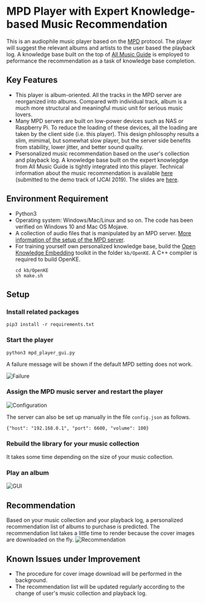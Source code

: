 # MPD Player with Expert Knowledge-based Music Recommendation

This is an audiophile music player based on the [MPD](https://www.musicpd.org) protocol. 
The player will suggest the relevant albums and artists to the user based the playback log. 
A knowledge base built on the top of [All Music Guide](https://www.allmusic.com) is employed to peformance the recommendation as a task of knowledge base completion. 

## Key Features
* This player is album-oriented. All the tracks in the MPD server are reorganized into albums. Compared with individual track, album is a much more structural and meaningful music unit for serious music lovers. 
* Many MPD servers are built on low-power devices such as NAS or Raspberry Pi. To reduce the loading of these devices, all the loading are taken by the client side (i.e. this player). This design philosophy results a slim, mimimal, but somewhat slow player, but the server side benefits from stability, lower jitter, and better sound quailty. 
* Psersonalized music recommendation based on the user's collection and playback log. A knowledge base built on the expert knowlegdge from All Music Guide is tightly integrated into this player. Technical information about the music recommendation is available [here](https://github.com/hhhuang/mpd_player/blob/master/misc/paper.pdf) (submitted to the demo track of IJCAI 2019).
The slides are [here](https://github.com/hhhuang/mpd_player/blob/master/misc/slides.pdf).

## Environment Requirement
* Python3
* Operating system: Windows/Mac/Linux and so on. The code has been verified on Windows 10 and Mac OS Mojave.
* A collection of audio files that is manipulated by an MPD server. [More information of the setup of the MPD server](https://wiki.archlinux.org/index.php/Music_Player_Daemon).   
* For training yourself own personalized knowledge base, 
  build the [Open Knowledge Embedding](https://github.com/thunlp/OpenKE) toolkit in the folder ```kb/OpenKE```. A C++ compiler is required to build OpenKE.
  ```
  cd kb/OpenKE
  sh make.sh
  ```

## Setup

### Install related packages

```pip3 install -r requirements.txt```

### Start the player

```python3 mpd_player_gui.py```
  
A failure message will be shown if the default MPD setting does not work.
  
![Failure](https://github.com/hhhuang/mpd_player/blob/master/misc/fail.png?raw=true)

### Assign the MPD music server and restart the player

![Configuration](https://github.com/hhhuang/mpd_player/blob/master/misc/setting.png?raw=true)

The server can also be set up manually in the file ```config.json``` as follows.

```{"host": "192.168.0.1", "port": 6600, "volume": 100}```

### Rebuild the library for your music collection
It takes some time depending on the size of your music collection.

### Play an album
![GUI](https://github.com/hhhuang/mpd_player/blob/master/misc/player_gui.png?raw=true)


## Recommendation
Based on your music collection and your playback log, a personalized recommendation list of albums to purchase is predicted.
The recommendation list takes a little time to render because the cover images are downloaded on the fly. 
![Recommendation](https://github.com/hhhuang/mpd_player/blob/master/misc/recommendation.png?raw=true)

## Known Issues under Improvement
* The procedure for cover image download will be performed in the background.
* The recommendation list will be updated regularly according to the change of user's music collection and playback log.
